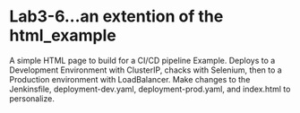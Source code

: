 # Lab3-6...an extention of the html_example
A simple HTML page to build for a CI/CD pipeline Example.  Deploys to a Development Environment with ClusterIP, chacks with Selenium, then to a Production environment with LoadBalancer.  Make changes to the Jenkinsfile, deployment-dev.yaml, deployment-prod.yaml, and index.html to personalize. 
